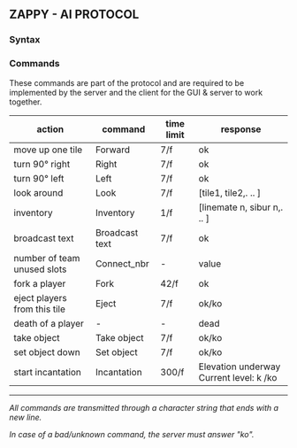 
## ZAPPY - AI PROTOCOL

### Syntax
### Commands
These commands are part of the protocol and are required to be implemented by the server and the client for the GUI & server to work together.

| action                       | command        | time limit | response                                |
| ---------------------------- | -------------- | ---------- | --------------------------------------- |
| move up one tile             | Forward        | 7/f        | ok                                      |
| turn 90° right               | Right          | 7/f        | ok                                      |
| turn 90° left                | Left           | 7/f        | ok                                      |
| look around                  | Look           | 7/f        | [tile1, tile2,. .. ]                    |
| inventory                    | Inventory      | 1/f        | [linemate n, sibur n,. .. ]             |
| broadcast text               | Broadcast text | 7/f        | ok                                      |
| number of team unused slots  | Connect_nbr    | -          | value                                   |
| fork a player                | Fork           | 42/f       | ok                                      |
| eject players from this tile | Eject          | 7/f        | ok/ko                                   |
| death of a player            | -              | -          | dead                                    |
| take object                  | Take object    | 7/f        | ok/ko                                   |
| set object down              | Set object     | 7/f        | ok/ko                                   |
| start incantation            | Incantation    | 300/f      | Elevation underway Current level: k /ko |

---
*All commands are transmitted through a character string that ends with a new line.*

*In case of a bad/unknown command, the server must answer "ko".*
